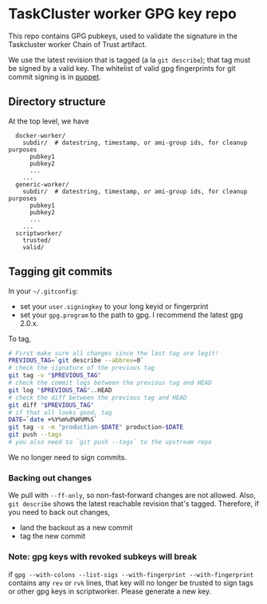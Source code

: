 # TaskCluster worker GPG key repo

This repo contains GPG pubkeys, used to validate the signature in the Taskcluster worker Chain of Trust artifact.

We use the latest revision that is tagged (a la `git describe`); that tag must be signed by a valid key.  The whitelist of valid gpg fingerprints for git commit signing is in [puppet](https://hg.mozilla.org/build/puppet/file/tip/modules/scriptworker/files/git_pubkeys).

## Directory structure

At the top level, we have

```
  docker-worker/
    subdir/  # datestring, timestamp, or ami-group ids, for cleanup purposes
      pubkey1
      pubkey2
      ...
    ...
  generic-worker/
    subdir/  # datestring, timestamp, or ami-group ids, for cleanup purposes
      pubkey1
      pubkey2
      ...
    ...
  scriptworker/
    trusted/
    valid/
```

## Tagging git commits

In your `~/.gitconfig`:
 - set your `user.signingkey` to your long keyid or fingerprint
 - set your `gpg.program` to the path to gpg.  I recommend the latest gpg 2.0.x.

To tag,

```bash
# First make sure all changes since the last tag are legit!
PREVIOUS_TAG=`git describe --abbrev=0`
# check the signature of the previous tag
git tag -v "$PREVIOUS_TAG"
# check the commit logs between the previous tag and HEAD
git log "$PREVIOUS_TAG"..HEAD
# check the diff between the previous tag and HEAD
git diff "$PREVIOUS_TAG"
# if that all looks good, tag
DATE=`date +%Y%m%d%H%M%S`
git tag -s -m "production-$DATE" production-$DATE
git push --tags
# you also need to `git push --tags` to the upstream repo
```

We no longer need to sign commits.

### Backing out changes

We pull with `--ff-only`, so non-fast-forward changes are not allowed.  Also, `git describe` shows the latest reachable revision that's tagged.  Therefore, if you need to back out changes,

- land the backout as a new commit
- tag the new commit

### Note: gpg keys with revoked subkeys will break

if `gpg --with-colons --list-sigs --with-fingerprint --with-fingerprint` contains any `rev` or `rvk` lines, that key will no longer be trusted to sign tags or other gpg keys in scriptworker.  Please generate a new key.
